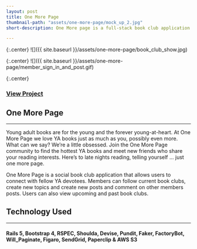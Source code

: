 ```yaml
---
layout: post
title: One More Page
thumbnail-path: "assets/one-more-page/mock_up_2.jpg"
short-description: One More page is a full-stack book club application built using Ruby on Rails.

---
```


{:.center}
![]({{ site.baseurl }}/assets/one-more-page/book_club_show.jpg)

{:.center}
![]({{ site.baseurl }}/assets/one-more-page/member_sign_in_and_post.gif)

{:.center}
### [View Project](https://github.com/nwyll/one-more-page-rails)

## One More Page
-----------
Young adult books are for the young and the forever young-at-heart. At One More Page we love YA books just as much as you, possibly even more. What can we say? We’re a little obsessed. Join the One More Page community to find the hottest YA books and meet new friends who share your reading interests. Here’s to late nights reading, telling yourself ... just one more page.

One More Page is a social book club application that allows users to connect with fellow YA devotees. Members can follow current book clubs, create new topics and create new posts and comment on other members posts. Users can also view upcoming and past book clubs.

## Technology Used
------------------
#### Rails 5, Bootstrap 4, RSPEC, Shoulda, Devise, Pundit, Faker, FactoryBot, Will_Paginate, Figaro, SendGrid, Paperclip & AWS S3
